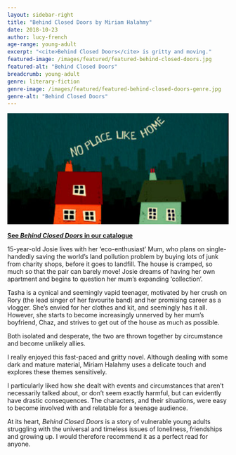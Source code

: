 ```yaml
---
layout: sidebar-right
title: "Behind Closed Doors by Miriam Halahmy"
date: 2018-10-23
author: lucy-french
age-range: young-adult
excerpt: "<cite>Behind Closed Doors</cite> is gritty and moving."
featured-image: /images/featured/featured-behind-closed-doors.jpg
featured-alt: "Behind Closed Doors"
breadcrumb: young-adult
genre: literary-fiction
genre-image: /images/featured/featured-behind-closed-doors-genre.jpg
genre-alt: "Behind Closed Doors"
---
```


![Behind Closed Doors](/images/featured/featured-behind-closed-doors.jpg)

**[See <cite>Behind Closed Doors</cite> in our catalogue](https://suffolk.spydus.co.uk/cgi-bin/spydus.exe/ENQ/OPAC/BIBENQ?BRN=2382502)**

15-year-old Josie lives with her ‘eco-enthusiast’ Mum, who plans on single-handedly saving the world’s land pollution problem by buying lots of junk from charity shops, before it goes to landfill. The house is cramped, so much so that the pair can barely move! Josie dreams of having her own apartment and begins to question her mum’s expanding ‘collection’.

Tasha is a cynical and seemingly vapid teenager, motivated by her crush on Rory (the lead singer of her favourite band) and her promising career as a vlogger. She’s envied for her clothes and kit, and seemingly has it all. However, she starts to become increasingly unnerved by her mum’s boyfriend, Chaz, and strives to get out of the house as much as possible.

Both isolated and desperate, the two are thrown together by circumstance and become unlikely allies.

I really enjoyed this fast-paced and gritty novel. Although dealing with some dark and mature material, Miriam Halahmy uses a delicate touch and explores these themes sensitively.

I particularly liked how she dealt with events and circumstances that aren’t necessarily talked about, or don’t seem exactly harmful, but can evidently have drastic consequences. The characters, and their situations, were easy to become involved with and relatable for a teenage audience.

At its heart, <cite>Behind Closed Doors</cite> is a story of vulnerable young adults struggling with the universal and timeless issues of loneliness, friendships and growing up. I would therefore recommend it as a perfect read for anyone.
